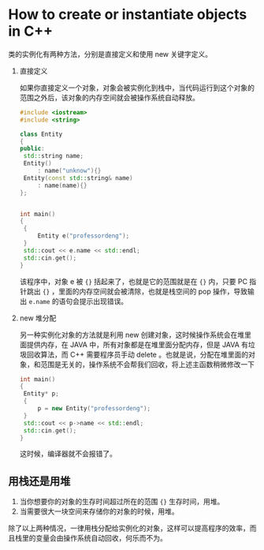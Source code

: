 # How to create or instantiate objects in C++

类的实例化有两种方法，分别是直接定义和使用 new 关键字定义。

1. 直接定义

   如果你直接定义一个对象，对象会被实例化到栈中，当代码运行到这个对象的范围之外后，该对象的内存空间就会被操作系统自动释放。

   ```c++
   #include <iostream>
   #include <string>
   
   class Entity 
   {
   public:
   	std::string name;
   	Entity() 
   		: name("unknow"){}
   	Entity(const std::string& name)
   		: name(name){}
   };
   
   
   int main() 
   {
   	{
   		Entity e("professordeng");
   	}
   	std::cout << e.name << std::endl;
   	std::cin.get();
   }
   ```

   该程序中，对象 e 被  `{}`  括起来了，也就是它的范围就是在 `{}` 内，只要 PC 指针跳出  `{}`  ，里面的内存空间就会被清除，也就是栈空间的 pop 操作，导致输出 `e.name` 的语句会提示出现错误。

2. new 堆分配

   另一种实例化对象的方法就是利用 new 创建对象，这时候操作系统会在堆里面提供内存，在 JAVA 中，所有对象都是在堆里面分配内存，但是 JAVA 有垃圾回收算法，而 C++ 需要程序员手动 delete 。也就是说，分配在堆里面的对象，和范围是无关的，操作系统不会帮我们回收，将上述主函数稍微修改一下

   ```c++
   int main() 
   {
   	Entity* p;
   	{
   		p = new Entity("professordeng");
   	}
   	std::cout << p->name << std::endl;
   	std::cin.get();
   }
   ```

   这时候，编译器就不会报错了。

## 用栈还是用堆

1. 当你想要你的对象的生存时间超过所在的范围  `{}`  生存时间，用堆。
2. 当需要很大一块空间来存储你的对象的时候，用堆。

除了以上两种情况，一律用栈分配给实例化的对象，这样可以提高程序的效率，而且栈里的变量会由操作系统自动回收，何乐而不为。